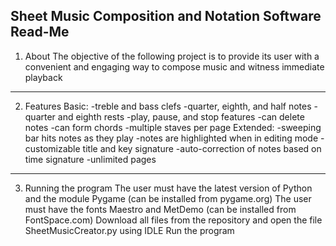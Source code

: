Sheet Music Composition and Notation Software
Read-Me
------------------------
1) About
The objective of the following project is to provide its user with a convenient and engaging way to compose music and witness immediate playback
-------------------------
2) Features
Basic:
-treble and bass clefs
-quarter, eighth, and half notes
-quarter and eighth rests
-play, pause, and stop features
-can delete notes
-can form chords
-multiple staves per page
Extended:
-sweeping bar hits notes as they play
-notes are highlighted when in editing mode
-customizable title and key signature
-auto-correction of notes based on time signature
-unlimited pages
-----------------------------
3) Running the program
The user must have the latest version of Python and the module Pygame (can be installed from pygame.org)
The user must have the fonts Maestro and MetDemo (can be installed from FontSpace.com)
Download all files from the repository and open the file SheetMusicCreator.py using IDLE
Run the program
